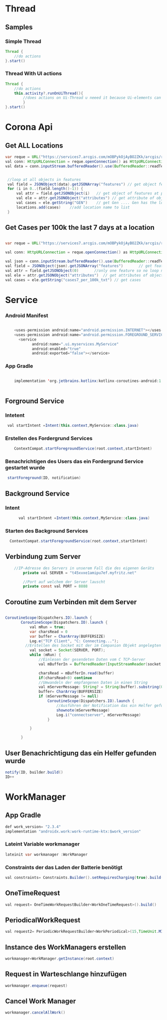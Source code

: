 # Thread
## Samples
### Simple Thread

```java
Thread {
	//do actions
}.start()
```
### Thread With UI actions
```java
Thread {
	//do actions
	this.activity?.runOnUiThread(){
        //does actions on Ui-Thread u neeed it because Ui-elements can only be edited in Main/Ui-Thread
        }
}.start()
```
# Corona Api
## Get ALL Locations
```java
var reque = URL("https://services7.arcgis.com/mOBPykOjAyBO2ZKk/arcgis/rest/services/RKI_Landkreisdaten/FeatureServer/0/query?where=1=1&outFields=GEN&returnGeometry=false&f=json") //request url
val conn: HttpURLConnection = reque.openConnection() as HttpURLConnection // create a connection
val data = conn.inputStream.bufferedReader().use(BufferedReader::readText) //read recevied bytes from request


 //loop at all objects in features
 val field = JSONObject(data).getJSONArray("features") // get object features in json
 for (i in 0..(field.length()-1)) {
     val attr = field.getJSONObject(i)   // get object of features at position i
     val ele = attr.getJSONObject("attributes") // get attribute of object
     val cases = ele.getString("GEN")    // get Gen .... Gen has the location Name
     locations.add(cases)    //add location name to list
 }

```

## Get Cases per 100k the last 7 days at a location

```java

var reque = URL("https://services7.arcgis.com/mOBPykOjAyBO2ZKk/arcgis/rest/services/RKI_Landkreisdaten/FeatureServer/0/query?where=GEN='${location}'&outFields=cases7_per_100k_txt&returnGeometry=false&f=json") //create url for location in autotext

val conn: HttpURLConnection = reque.openConnection() as HttpURLConnection //connect to url

val json = conn.inputStream.bufferedReader().use(BufferedReader::readText) //read response
val field = JSONObject(json).getJSONArray("features")       // get feature object
val attr = field.getJSONObject(0)       //only one feature so no loop needed
val ele = attr.getJSONObject("attributes")  // get attributes of object
val cases = ele.getString("cases7_per_100k_txt") // get cases

```


# Service
### Android Manifest
```java

    <uses-permission android:name="android.permission.INTERNET"></uses-permission>
    <uses-permission android:name="android.permission.FOREGROUND_SERVICE"/>
	  <service
            android:name=".ui.myservices.MyService"
            android:enabled="true"
            android:exported="false"></service>
```

### App Gradle
```java

    implementation 'org.jetbrains.kotlinx:kotlinx-coroutines-android:1.3.9'
    
```
## Forground Service
### Intetent 
```java
 val startIntent =Intent(this.context,MyService::class.java)

```

### Erstellen des Fordergrund Services
```java
	ContextCompat.startForegroundService(root.context,startIntent)
```

### Benachrichtigen des Users das ein Fordergrund Service gestartet wurde
```java
 startForeground(ID, notification)
```

## Background Service

### Intent
```java
      val startIntent =Intent(this.context,MyService::class.java)
```

### Starten des Background Services
```java
  ContextCompat.startForegroundService(root.context,startIntent)
```

## Verbindung zum Server
```java
	//IP-Adresse des Servers in unserem Fall die des eigenen Geräts
        private val SERVER = "t45xvxe1amipu7ef.myfritz.net"

        //Port auf welchem der Server lauscht
        private const val PORT = 8888
```

## Coroutine zum Verbinden mit dem Server
 ```java

 CoroutineScope(Dispatchers.IO).launch {
        CoroutineScope(Dispatchers.IO).launch {
            val mRun = true;
            var charsRead = 0
            var buffer = CharArray(BUFFERSIZE)
            Log.e("TCP Client", "C: Connecting...");
          //Erstellen des Socket mit der im Companion Objekt angelegten IP und dem Port
            val socket = Socket(SERVER, PORT);
            while (mRun) {
                //Einlesen der gesendeten Daten vom C TCP-Server
                val mBufferIn = BufferedReader(InputStreamReader(socket.getInputStream(), StandardCharsets.UTF_8));

                charsRead = mBufferIn.read(buffer)
                if(charsRead<0) continue
                //Umwandeln der empfangenen Daten in einen String
                val mServerMessage: String? = String(buffer).substring(0, charsRead)
                buffer= CharArray(BUFFERSIZE)
                if (mServerMessage != null)
                    CoroutineScope(Dispatchers.IO).launch {
                        //Ausführen der Notification das ein Helfer gefunden wurde, mit übergabe des Namens
                        shownote(mServerMessage)
                        Log.i("connectserver", mServerMessage)
                    }

            }

        }
```

## User Benachrichtigung das ein Helfer gefunden wurde
```java
notify(ID, builder.build()
ID++
```

# WorkManager
## App Gradle
```java
def work_version= "2.3.4"
implementation "androidx.work:work-runtime-ktx:$work_version"
```
### Lateint Variable workmanager
```java
lateinit var workmanager :WorkManager
```
### Constraints der das Laden der Batterie benötigt
``` java
val constraints= Constraints.Builder().setRequiresCharging(true).build()
```
## OneTimeRequest
```java
val request= OneTimeWorkRequestBuilder<WorkOneTimeRequest>().build()
```
## PeriodicalWorkRequest
```java
val request2= PeriodicWorkRequestBuilder<WorkPeriodical>(15,TimeUnit.MINUTES).build()
```
## Instance des WorkManagers erstellen
```java
workmanager=WorkManager.getInstance(root.context)
```
## Request in Warteschlange hinzufügen
```java
workmanager.enqueue(request)
```
 ## Cancel Work Manager
 ```java
workmanager.cancelAllWork()
 ```

